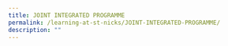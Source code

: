 ```yaml
---
title: JOINT INTEGRATED PROGRAMME
permalink: /learning-at-st-nicks/JOINT-INTEGRATED-PROGRAMME/
description: ""
---
```

